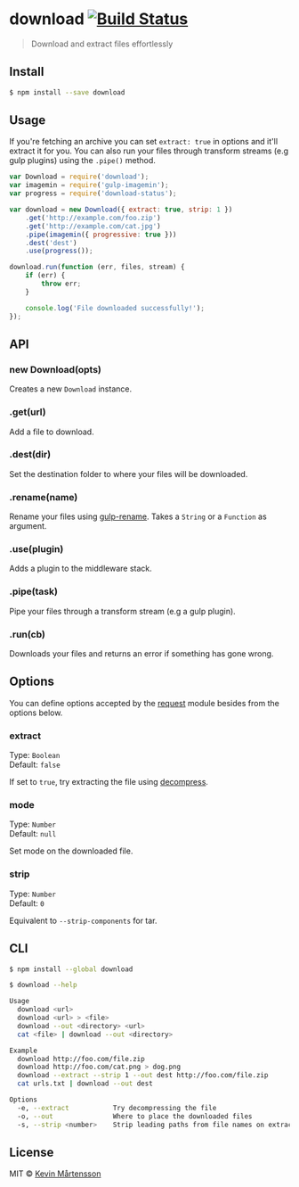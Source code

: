 # download [![Build Status](http://img.shields.io/travis/kevva/download.svg?style=flat)](https://travis-ci.org/kevva/download)

> Download and extract files effortlessly

## Install

```sh
$ npm install --save download
```

## Usage

If you're fetching an archive you can set `extract: true` in options and
it'll extract it for you. You can also run your files through transform streams 
(e.g gulp plugins) using the `.pipe()` method.

```js
var Download = require('download');
var imagemin = require('gulp-imagemin');
var progress = require('download-status');

var download = new Download({ extract: true, strip: 1 })
    .get('http://example.com/foo.zip')
    .get('http://example.com/cat.jpg')
    .pipe(imagemin({ progressive: true }))
    .dest('dest')
    .use(progress());

download.run(function (err, files, stream) {
    if (err) {
        throw err;
    }

    console.log('File downloaded successfully!');
});
```

## API

### new Download(opts)

Creates a new `Download` instance.

### .get(url)

Add a file to download.

### .dest(dir)

Set the destination folder to where your files will be downloaded.

### .rename(name)

Rename your files using [gulp-rename](https://github.com/hparra/gulp-rename). 
Takes a `String` or a `Function` as argument.

### .use(plugin)

Adds a plugin to the middleware stack.

### .pipe(task)

Pipe your files through a transform stream (e.g a gulp plugin).

### .run(cb)

Downloads your files and returns an error if something has gone wrong.

## Options

You can define options accepted by the [request](https://github.com/mikeal/request#requestoptions-callback) 
module besides from the options below.

### extract

Type: `Boolean`  
Default: `false`

If set to `true`, try extracting the file using [decompress](https://github.com/kevva/decompress/).

### mode

Type: `Number`  
Default: `null`

Set mode on the downloaded file.

### strip

Type: `Number`  
Default: `0`

Equivalent to `--strip-components` for tar.

## CLI

```bash
$ npm install --global download
```

```sh
$ download --help

Usage
  download <url>
  download <url> > <file>
  download --out <directory> <url>
  cat <file> | download --out <directory>

Example
  download http://foo.com/file.zip
  download http://foo.com/cat.png > dog.png
  download --extract --strip 1 --out dest http://foo.com/file.zip
  cat urls.txt | download --out dest

Options
  -e, --extract           Try decompressing the file
  -o, --out               Where to place the downloaded files
  -s, --strip <number>    Strip leading paths from file names on extraction
```

## License

MIT © [Kevin Mårtensson](http://kevinmartensson.com)
